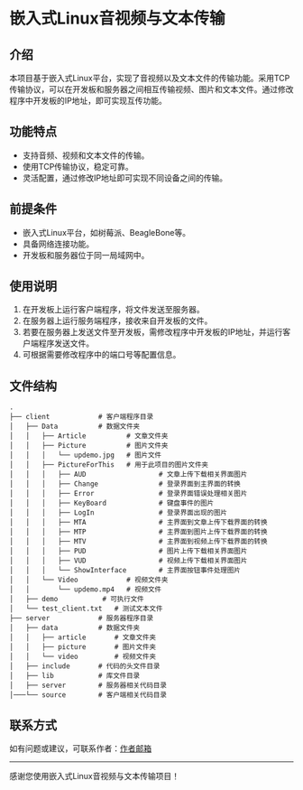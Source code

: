 # 嵌入式Linux音视频与文本传输

## 介绍
本项目基于嵌入式Linux平台，实现了音视频以及文本文件的传输功能。采用TCP传输协议，可以在开发板和服务器之间相互传输视频、图片和文本文件。通过修改程序中开发板的IP地址，即可实现互传功能。

## 功能特点
- 支持音频、视频和文本文件的传输。
- 使用TCP传输协议，稳定可靠。
- 灵活配置，通过修改IP地址即可实现不同设备之间的传输。

## 前提条件
- 嵌入式Linux平台，如树莓派、BeagleBone等。
- 具备网络连接功能。
- 开发板和服务器位于同一局域网中。

## 使用说明
1. 在开发板上运行客户端程序，将文件发送至服务器。
2. 在服务器上运行服务端程序，接收来自开发板的文件。
3. 若要在服务器上发送文件至开发板，需修改程序中开发板的IP地址，并运行客户端程序发送文件。
4. 可根据需要修改程序中的端口号等配置信息。

## 文件结构
```
.
├── client            # 客户端程序目录
│   ├── Data          # 数据文件夹
│   │   ├── Article          # 文章文件夹
│   │   ├── Picture          # 图片文件夹
│   │   │   └── updemo.jpg   # 图片文件
│   │   ├── PictureForThis   # 用于此项目的图片文件夹
│   │   │   ├── AUD                  # 文章上传下载相关界面图片
│   │   │   ├── Change               # 登录界面到主界面的转换
│   │   │   ├── Error                # 登录界面错误处理相关图片
│   │   │   ├── KeyBoard             # 键盘事件的图片
│   │   │   ├── LogIn                # 登录界面出现的图片
│   │   │   ├── MTA                  # 主界面到文章上传下载界面的转换
│   │   │   ├── MTP                  # 主界面到图片上传下载界面的转换
│   │   │   ├── MTV                  # 主界面到视频上传下载界面的转换
│   │   │   ├── PUD                  # 图片上传下载相关界面图片
│   │   │   ├── VUD                  # 视频上传下载相关界面图片
│   │   │   └── ShowInterface        # 主界面按钮事件处理图片
│   │   └── Video            # 视频文件夹
│   │       └── updemo.mp4   # 视频文件
│   ├── demo           # 可执行文件
│   └── test_client.txt   # 测试文本文件
├── server            # 服务器程序目录
│   ├── data          # 数据文件夹
│   │   ├── article       # 文章文件夹
│   │   ├── picture       # 图片文件夹
│   │   └── video         # 视频文件夹
│   ├── include       # 代码的头文件目录
│   ├── lib           # 库文件目录
│   ├── server        # 服务器相关代码目录
│───└── source        # 客户端相关代码目录
```

## 联系方式
如有问题或建议，可联系作者：[作者邮箱](1150258231@qq.com)

---

感谢您使用嵌入式Linux音视频与文本传输项目！
